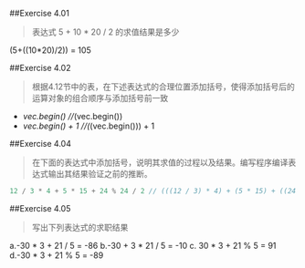 
##Exercise 4.01
>表达式 5 + 10 * 20 / 2 的求值结果是多少

(5+((10*20)/2)) = 105

##Exercise 4.02
>根据4.12节中的表，在下述表达式的合理位置添加括号，使得添加括号后的运算对象的组合顺序与添加括号前一致

* *vec.begin()          //*(vec.begin())
* *vec.begin() + 1      //(*(vec.begin())) + 1

##Exercise 4.04
>在下面的表达式中添加括号，说明其求值的过程以及结果。编写程序编译表达式输出其结果验证之前的推断。
```cpp
12 / 3 * 4 + 5 * 15 + 24 % 24 / 2 // (((12 / 3) * 4) + (5 * 15) + ((24 % 24) / 2)) = 91
```

##Exercise 4.05
>写出下列表达式的求职结果

a.-30 * 3 + 21 / 5 = -86
b.-30 + 3 * 21 / 5 = -10
c. 30 * 3 + 21 % 5 = 91
d.-30 * 3 + 21 % 5 = -89



